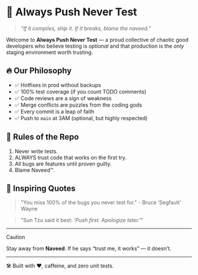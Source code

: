 # 🧪 Always Push Never Test

> *“If it compiles, ship it. If it breaks, blame the naveed.”*

Welcome to **Always Push Never Test** — a proud collective of chaotic good developers who believe testing is *optional* and that production is the *only* staging environment worth trusting.

## 🔥 Our Philosophy

- ✅ Hotfixes in prod without backups
- ✅ 100% test coverage (if you count TODO comments)
- ✅ Code reviews are a sign of weakness
- ✅ Merge conflicts are puzzles from the coding gods
- ✅ Every commit is a leap of faith
- ✅ Push to `main` at 3AM (optional, but highly respected)

## 🧙 Rules of the Repo

1. Never write tests.
2. ALWAYS trust code that works on the first try.
3. All bugs are features until proven guilty.
4. Blame Naveed™.

## 📜 Inspiring Quotes

> "You miss 100% of the bugs you never test for." - Bruce ‘Segfault’ Wayne

> "Sun Tzu said it best: *‘Push first. Apologize later.’*"

---

> [!CAUTION]
> Stay away from **Naveed**. If he says “trust me, it works” — it doesn’t.

---

🛠 Built with ❤️, caffeine, and zero unit tests.

